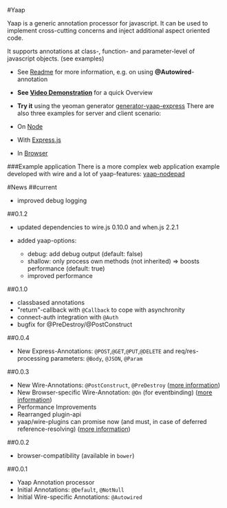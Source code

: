 #Yaap

Yaap is a generic annotation processor for javascript. It can be used to implement cross-cutting concerns and inject additional aspect oriented code.

It supports annotations at class-, function- and parameter-level of javascript objects. (see examples)

 * See [Readme](yaap) for more information, e.g. on using **@Autowired**-annotation
 * **See [Video Demonstration](http://y2u.be/HrgnyGl2K8A)** for a quick Overview
 * **Try it** using the yeoman generator [generator-yaap-express](https://github.com/warmuuh/generator-yaap-express)
There are also three examples for server and client scenario:

* On [Node](node-example)
* With [Express.js](express-example)
* In [Browser](browser-example)

###Example application
There is a more complex web application example developed with wire and a lot of yaap-features: [yaap-nodepad](https://github.com/warmuuh/yaap-nodepad)


#News
##current
* improved debug logging

##0.1.2
* updated dependencies to wire.js 0.10.0 and when.js 2.2.1

* added yaap-options:
  * debug:   add debug output (default: false)
  * shallow: only process own methods (not inherited) => boosts performance (default: true)
  * improved performance


##0.1.0
* classbased annotations
* "return"-callback with `@Callback` to cope with asynchronity
* connect-auth integration with `@Auth`
* bugfix for @PreDestroy/@PostConstruct

##0.0.4
* New Express-Annotations: `@POST`,`@GET`,`@PUT`,`@DELETE` and req/res-processing parameters: `@Body`, `@JSON`, `@Param`

##0.0.3
* New Wire-Annotations: `@PostConstruct`, `@PreDestroy` ([more information](yaap/docs/annotation.md))
* New Browser-specific Wire-Annotation: `@On` (for eventbinding) ([more information](yaap/docs/annotation.md))
* Performance Improvements
* Rearranged plugin-api
* yaap/wire-plugins can promise now (and must, in case of deferred reference-resolving) ([more information](yaap/docs/processors.md))


##0.0.2
* browser-compatibility (available in `bower`)

##0.0.1
* Yaap Annotation processor
* Initial Annotations: `@Default`, `@NotNull`
* Initial Wire-specific Annotations: `@Autowired` 

